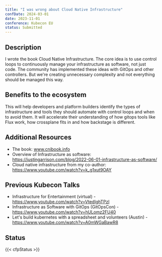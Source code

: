 ```yaml
---
title: "I was wrong about Cloud Native Infrastructure"
confDate: 2024-03-01
date: 2023-11-01
conference: Kubecon EU
status: Submitted
---
```


## Description
I wrote the book Cloud Native Infrastructure. The core idea is to use control loops to continuously manage your infrastructure as software, not just code. The community has implemented these ideas with GitOps and other controllers. But we're creating unnecessary complexity and not everything should be managed this way.

## Benefits to the ecosystem
This will help developers and platform builders identify the types of infrastructure and tools they should automate with control loops and when to avoid them. It will accelerate their understanding of how gitops tools like Flux work, how crossplane fits in and how backstage is different.

## Additional Resources
* The book: www.cnibook.info
* Overview of Infrastructure as software: https://justingarrison.com/blog/2022-06-01-infrastructure-as-software/
* Cloud native infrastructure from my co-author: https://www.youtube.com/watch?v=k_g1xut9OAY

## Previous Kubecon Talks
* Infrastructure for Entertainment (virtual) - https://www.youtube.com/watch?v=VtedIghTPzI
* Infrastructure as Software with GitOps (GitOpsCon) - https://www.youtube.com/watch?v=hULomz2FU40
* Let's build kubernetes with a  spreadsheet and volunteers (Austin) - https://www.youtube.com/watch?v=A0mWGaBawR8

## Status
{{< cfpStatus >}}
